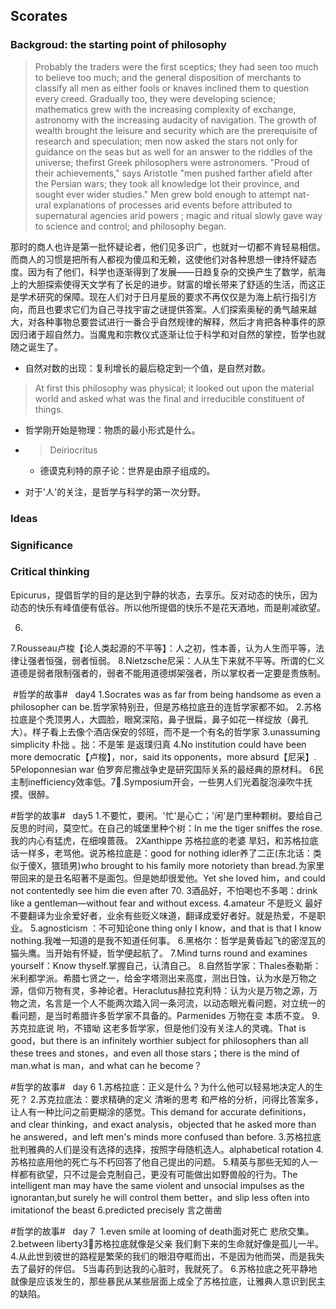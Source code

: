 ## Scorates

### Backgroud: the starting point of philosophy

> Probably the traders were the first sceptics; they had seen too much to believe too much; and the general disposition of merchants to classify all men as either fools or knaves inclined them to question every creed. Gradually too, they were developing science; mathematics grew with the increasing complexity of exchange, astronomy with the increasing audacity of navigation. The growth of wealth brought the leisure and security which are the prerequisite of research and speculation; men now asked the stars not only for guidance on the seas but as well for an answer to the riddles of the universe; thefirst Greek philosophers were astronomers. "Proud of their achievements," says Aristotle "men pushed farther afield after the Persian wars; they took all knowledge lot their province, and sought ever wider studies." Men grew bold enough to attempt nat- ural explanations of processes arid events before attributed to supernatural agencies arid powers ; magic and ritual slowly gave way to science and control; and philosophy began.

那时的商人也许是第一批怀疑论者，他们见多识广，也就对一切都不肯轻易相信。而商人的习惯是把所有人都视为傻瓜和无赖，这使他们对各种思想一律持怀疑态度。因为有了他们，科学也逐渐得到了发展——日趋复杂的交换产生了数学，航海上的大胆探索使得天文学有了长足的进步。财富的增长带来了舒适的生活，而这正是学术研究的保障。现在人们对于日月星辰的要求不再仅仅是为海上航行指引方向，而且也要求它们为自己寻找宇宙之谜提供答案。人们探索奥秘的勇气越来越大，对各种事物总要尝试进行一番合乎自然规律的解释，然后才肯把各种事件的原因归诸于超自然力。当魔鬼和宗教仪式逐渐让位于科学和对自然的掌控，哲学也就随之诞生了。

- 自然对数的出现：复利增长的最后稳定到一个值，是自然对数。

> At first this philosophy was physical; it looked out upon the material world and asked what was the final and irreducible constituent of things.

- 哲学刚开始是物理：物质的最小形式是什么。
- > Deiriocritus
  - 德谟克利特的原子论：世界是由原子组成的。

- 对于'人'的关注，是哲学与科学的第一次分野。

### Ideas

### Significance

### Critical thinking

Epicurus，提倡哲学的目的是达到宁静的状态，去享乐。反对动态的快乐，因为动态的快乐有峰值便有低谷。所以他所提倡的快乐不是花天酒地，而是削减欲望。

6.

7.Rousseau卢梭【论人类起源的不平等】：人之初，性本善，认为人生而平等，法律让强者恒强，弱者恒弱。
8.Nietzsche尼采：人从生下来就不平等。所谓的仁义道德是弱者限制强者的，弱者不能用道德绑架强者，所以掌权者一定要是贵族制。

 #哲学的故事#   day4
1.Socrates was as far from being handsome as even a philosopher can be.哲学家特别丑，但是苏格拉底丑的连哲学家都不如。
2.苏格拉底是个秃顶男人，大圆脸，眼窝深陷，鼻子很扁，鼻子如花一样绽放（鼻孔大）。样子看上去像个酒店保安的邻班，而不是一个有名的哲学家
3.unassuming simplicity 朴拙 。拙：不是笨 是返璞归真
4.No institution could have been more democratic【卢梭】，nor，said its opponents，more absurd【尼采】.
5Peloponnesian war 伯罗奔尼撒战争史是研究国际关系的最经典的原材料。
6民主制inefficiency效率低。7⃣️.Symposium开会，一些男人们光着腚泡澡吹牛抚摸。很醉。

#哲学的故事#   day5
1.不要忙，要闲。'忙'是心亡；'闲'是门里种颗树。要给自己反思的时间，莫空忙。在自己的城堡里种个树：In me the tiger sniffes the rose.我的内心有猛虎，在细嗅蔷薇。
2Xanthippe 苏格拉底的老婆 旱妇，和苏格拉底话一样多，老骂他。说苏格拉底是：good for nothing idler养了二正(东北话：类似于傻X，猥琐男)who brought to his family more notoriety than bread.为家里带回来的是丑名昭著不是面包。但是她却很爱他。Yet she loved him，and could not contentedly see him die even after 70.
3酒品好，不怕喝也不多喝：drink like a gentleman—without fear and without excess.
4.amateur 不是贬义 最好不要翻译为业余爱好者，业余有些贬义味道，翻译成爱好者好。就是热爱，不是职业。
5.agnosticism ：不可知论one thing only I know，and that is that I know nothing.我唯一知道的是我不知道任何事。
6.黑格尔：哲学是黄昏起飞的密涅瓦的猫头鹰。当开始有怀疑，哲学便起航了。
7.Mind turns round and examines yourself：Know thyself.掌握自己，认清自己。
8.自然哲学家：Thales泰勒斯：米利都学派。希腊七贤之一，给金字塔测出来高度，测出日蚀，认为水是万物之源，信仰万物有灵，多神论者。Heraclutus赫拉克利特：认为火是万物之源，万物之流，名言是一个人不能两次踏入同一条河流，以动态眼光看问题，对立统一的看问题，是当时希腊许多哲学家不具备的。Parmenides 万物在变 本质不变。
9.苏克拉底说 哟，不错呦 这老多哲学家，但是他们没有关注人的灵魂。That is good，but there is an infinitely worthier subject for philosophers than all these trees and stones，and even all those stars；there is the mind of man.what is man，and what can he become？

#哲学的故事#   day 6
1.苏格拉底：正义是什么？为什么他可以轻易地决定人的生死？
2.苏克拉底法：要求精确的定义 清晰的思考 和严格的分析，问得比答案多，让人有一种比问之前更糊涂的感觉。This demand for accurate definitions，and clear thinking，and exact analysis，objected that he asked more than he answered，and left men's minds more confused than before.
3.苏格拉底批判雅典的人们是没有选择的选择，按照字母随机选人。alphabetical rotation
4.苏格拉底用他的死亡与不朽回答了他自己提出的问题。
5.精英与那些无知的人一样都有欲望，只不过是会克制自己，更没有可能做出如野兽般的行为。The intelligent man may have the same violent and unsocial impulses as the ignorantan,but surely he will control them better，and slip less often into imitationof the beast
6.predicted precisely 言之凿凿

#哲学的故事#   day 7 
1.even smile at looming of death面对死亡 悲欣交集。
2.between liberty3⃣️苏格拉底就像是父亲 我们剩下来的生命就好像是孤儿一半。
4.从此世到彼世的路程是繁荣的我们的眼泪夺眶而出，不是因为他而哭，而是我失去了最好的伴侣。
5当毒药到达我的心脏时，我就死了。
6.苏格拉底之死平静地就像是应该发生的，那些暴民从某些层面上成全了苏格拉底，让雅典人意识到民主的缺陷。
